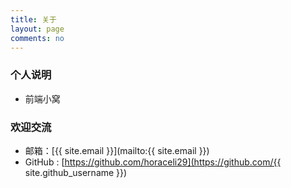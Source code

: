 ```yaml
---
title: 关于
layout: page
comments: no
---
```


### 个人说明

* 前端小窝


### 欢迎交流

* 邮箱：[{{ site.email }}](mailto:{{ site.email }})
* GitHub : [https://github.com/horaceli29](https://github.com/{{ site.github_username }})

